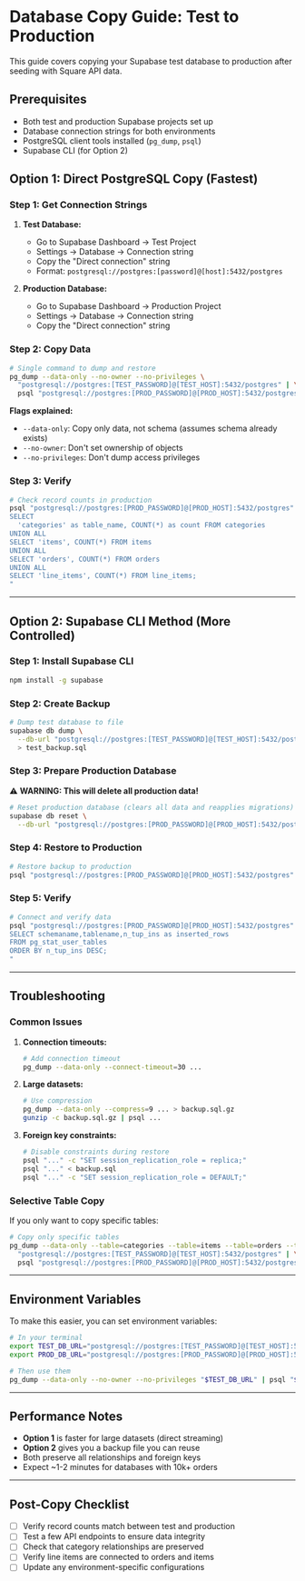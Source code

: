 # Database Copy Guide: Test to Production

This guide covers copying your Supabase test database to production after seeding with Square API data.

## Prerequisites

- Both test and production Supabase projects set up
- Database connection strings for both environments
- PostgreSQL client tools installed (`pg_dump`, `psql`)
- Supabase CLI (for Option 2)

## Option 1: Direct PostgreSQL Copy (Fastest)

### Step 1: Get Connection Strings

1. **Test Database:**
   - Go to Supabase Dashboard → Test Project
   - Settings → Database → Connection string
   - Copy the "Direct connection" string
   - Format: `postgresql://postgres:[password]@[host]:5432/postgres`

2. **Production Database:**
   - Go to Supabase Dashboard → Production Project
   - Settings → Database → Connection string
   - Copy the "Direct connection" string

### Step 2: Copy Data

```bash
# Single command to dump and restore
pg_dump --data-only --no-owner --no-privileges \
  "postgresql://postgres:[TEST_PASSWORD]@[TEST_HOST]:5432/postgres" | \
  psql "postgresql://postgres:[PROD_PASSWORD]@[PROD_HOST]:5432/postgres"
```

**Flags explained:**
- `--data-only`: Copy only data, not schema (assumes schema already exists)
- `--no-owner`: Don't set ownership of objects
- `--no-privileges`: Don't dump access privileges

### Step 3: Verify

```bash
# Check record counts in production
psql "postgresql://postgres:[PROD_PASSWORD]@[PROD_HOST]:5432/postgres" -c "
SELECT
  'categories' as table_name, COUNT(*) as count FROM categories
UNION ALL
SELECT 'items', COUNT(*) FROM items
UNION ALL
SELECT 'orders', COUNT(*) FROM orders
UNION ALL
SELECT 'line_items', COUNT(*) FROM line_items;
"
```

---

## Option 2: Supabase CLI Method (More Controlled)

### Step 1: Install Supabase CLI

```bash
npm install -g supabase
```

### Step 2: Create Backup

```bash
# Dump test database to file
supabase db dump \
  --db-url "postgresql://postgres:[TEST_PASSWORD]@[TEST_HOST]:5432/postgres" \
  > test_backup.sql
```

### Step 3: Prepare Production Database

⚠️ **WARNING: This will delete all production data!**

```bash
# Reset production database (clears all data and reapplies migrations)
supabase db reset \
  --db-url "postgresql://postgres:[PROD_PASSWORD]@[PROD_HOST]:5432/postgres"
```

### Step 4: Restore to Production

```bash
# Restore backup to production
psql "postgresql://postgres:[PROD_PASSWORD]@[PROD_HOST]:5432/postgres" < test_backup.sql
```

### Step 5: Verify

```bash
# Connect and verify data
psql "postgresql://postgres:[PROD_PASSWORD]@[PROD_HOST]:5432/postgres" -c "
SELECT schemaname,tablename,n_tup_ins as inserted_rows
FROM pg_stat_user_tables
ORDER BY n_tup_ins DESC;
"
```

---

## Troubleshooting

### Common Issues

1. **Connection timeouts:**
   ```bash
   # Add connection timeout
   pg_dump --data-only --connect-timeout=30 ...
   ```

2. **Large datasets:**
   ```bash
   # Use compression
   pg_dump --data-only --compress=9 ... > backup.sql.gz
   gunzip -c backup.sql.gz | psql ...
   ```

3. **Foreign key constraints:**
   ```bash
   # Disable constraints during restore
   psql "..." -c "SET session_replication_role = replica;"
   psql "..." < backup.sql
   psql "..." -c "SET session_replication_role = DEFAULT;"
   ```

### Selective Table Copy

If you only want to copy specific tables:

```bash
# Copy only specific tables
pg_dump --data-only --table=categories --table=items --table=orders --table=line_items \
  "postgresql://postgres:[TEST_PASSWORD]@[TEST_HOST]:5432/postgres" | \
  psql "postgresql://postgres:[PROD_PASSWORD]@[PROD_HOST]:5432/postgres"
```

---

## Environment Variables

To make this easier, you can set environment variables:

```bash
# In your terminal
export TEST_DB_URL="postgresql://postgres:[TEST_PASSWORD]@[TEST_HOST]:5432/postgres"
export PROD_DB_URL="postgresql://postgres:[PROD_PASSWORD]@[PROD_HOST]:5432/postgres"

# Then use them
pg_dump --data-only --no-owner --no-privileges "$TEST_DB_URL" | psql "$PROD_DB_URL"
```

---

## Performance Notes

- **Option 1** is faster for large datasets (direct streaming)
- **Option 2** gives you a backup file you can reuse
- Both preserve all relationships and foreign keys
- Expect ~1-2 minutes for databases with 10k+ orders

---

## Post-Copy Checklist

- [ ] Verify record counts match between test and production
- [ ] Test a few API endpoints to ensure data integrity
- [ ] Check that category relationships are preserved
- [ ] Verify line items are connected to orders and items
- [ ] Update any environment-specific configurations